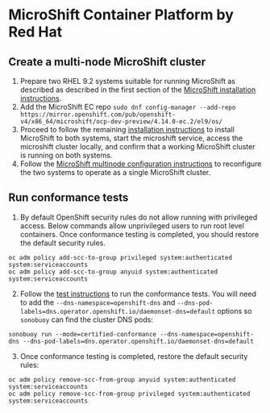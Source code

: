 # MicroShift Container Platform by Red Hat

## Create a multi-node MicroShift cluster

1. Prepare two RHEL 9.2 systems suitable for running MicroShift as described as described in the first section of the [MicroShift installation instructions](https://access.redhat.com/documentation/en-us/red_hat_build_of_microshift/4.13/html/installing/microshift-install-rpm#microshift-install-system-requirements_microshift-install-rpm).
2. Add the MicroShift EC repo `sudo dnf config-manager --add-repo https://mirror.openshift.com/pub/openshift-v4/x86_64/microshift/ocp-dev-preview/4.14.0-ec.2/el9/os/`
3. Proceed to follow the remaining [installation instructions](https://access.redhat.com/documentation/en-us/red_hat_build_of_microshift/4.13/html/installing/microshift-install-rpm#installing-microshift-from-rpm-package_microshift-install-rpm) to install MicroShift to both systems, start the microshift service, access the microshift cluster locally, and confirm that a working MicroShift cluster is running on both systems.
4. Follow the [MicroShift multinode configuration instructions](https://github.com/openshift/microshift/blob/main/docs/contributor/multinode/setup.md) to reconfigure the two systems to operate as a single MicroShift cluster.

## Run conformance tests

1. By default OpenShift security rules do not allow running with privileged access.
   Below commands allow unprivileged users to run root level containers. Once
   conformance testing is completed, you should restore the default security rules.

```
oc adm policy add-scc-to-group privileged system:authenticated system:serviceaccounts
oc adm policy add-scc-to-group anyuid system:authenticated system:serviceaccounts
```

2. Follow the [test instructions](https://github.com/cncf/k8s-conformance/blob/master/instructions.md#running)
   to run the conformance tests. You will need to add the `--dns-namespace=openshift-dns`
   and `--dns-pod-labels=dns.operator.openshift.io/daemonset-dns=default`
   options so `sonobuoy` can find the cluster DNS pods:

```
sonobuoy run --mode=certified-conformance --dns-namespace=openshift-dns --dns-pod-labels=dns.operator.openshift.io/daemonset-dns=default
```

3. Once conformance testing is completed, restore the default security rules:

```
oc adm policy remove-scc-from-group anyuid system:authenticated system:serviceaccounts
oc adm policy remove-scc-from-group privileged system:authenticated system:serviceaccounts
```